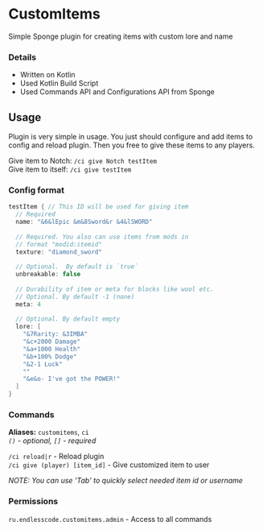# CustomItems
Simple Sponge plugin for creating  items with custom lore and name

### Details
- Written on Kotlin
- Used Kotlin Build Script
- Used Commands API and Configurations API from Sponge

## Usage
Plugin is very simple in usage. You just should configure and add items to 
config and reload plugin. Then you free to give these items to any players.

Give item to Notch: `/ci give Notch testItem` \
Give item to itself: `/ci give testItem`

### Config format
```scala
testItem { // This ID will be used for giving item
  // Required
  name: "&6&lEpic &m&8Sword&r &4&lSWORD" 
  
  // Required. You also can use items from mods in 
  // format "modid:itemid"
  texture: "diamond_sword"
  
  // Optional.  By default is `true`
  unbreakable: false 
  
  // Durability of item or meta for blocks like wool etc.
  // Optional. By default -1 (none)
  meta: 4
  
  // Optional. By default empty
  lore: [
    "&7Rarity: &3IMBA"
    "&c+2000 Damage"
    "&a+1000 Health"
    "&b+100% Dodge"
    "&2-1 Luck"
    ""
    "&e&o- I've got the POWER!"
  ]
}

```

### Commands 
**Aliases:** `customitems`, `ci` \
_`()` - optional, `[]` - required_

`/ci reload|r` - Reload plugin \
`/ci give (player) [item_id]` - Give customized item to user

_NOTE: You can use 'Tab' to quickly select needed item id or username_

### Permissions
`ru.endlesscode.customitems.admin` - Access to all commands
